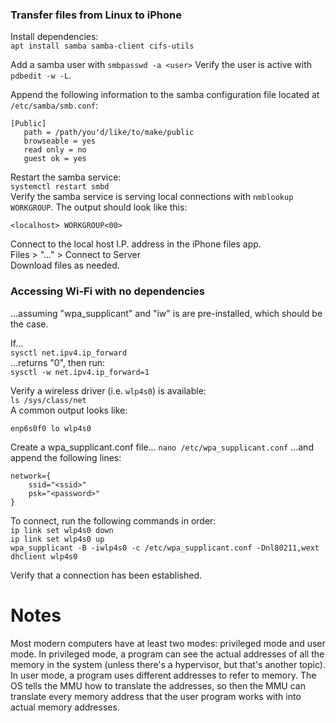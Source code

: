 ### Transfer files from Linux to iPhone
Install dependencies:\
`apt install samba samba-client cifs-utils`

Add a samba user with  `smbpasswd -a <user>`
Verify the user is active with `pdbedit -w -L`.

Append the following information to the samba configuration file located at `/etc/samba/smb.conf`:
```
[Public]
   path = /path/you'd/like/to/make/public
   browseable = yes
   read only = no
   guest ok = yes
```
Restart the samba service:\
`systemctl restart smbd`\
Verify the samba service is serving local connections with `nmblookup WORKGROUP`. The output should look like this:
```
<localhost> WORKGROUP<00>
```
Connect to the local host I.P. address in the iPhone files app.\
Files > "..." > Connect to Server\
Download files as needed.
### Accessing Wi-Fi with no dependencies

...assuming "wpa_supplicant" and "iw" is are pre-installed, which should be the case.

If...\
`sysctl net.ipv4.ip_forward`\
...returns "0", then run:\
`sysctl -w net.ipv4.ip_forward=1`

Verify a wireless driver (i.e. `wlp4s0`) is available:\
`ls /sys/class/net`\
A common output looks like:
```
enp6s0f0 lo wlp4s0
```

Create a wpa_supplicant.conf file...
`nano /etc/wpa_supplicant.conf`
...and append the following lines:
```
network={
	ssid="<ssid>"
	psk="<password>"
}
```
To connect, run the following commands in order:\
`ip link set wlp4s0 down`\
`ip link set wlp4s0 up`\
`wpa_supplicant -B -iwlp4s0 -c /etc/wpa_supplicant.conf -Dnl80211,wext`\
`dhclient wlp4s0`

Verify that a connection has been established.
# Notes
Most modern computers have at least two modes: privileged mode and user mode. In privileged mode, a program can see the actual addresses of all the memory in the system (unless there's a hypervisor, but that's another topic). In user mode, a program uses different addresses to refer to memory. The OS tells the MMU how to translate the addresses, so then the MMU can translate every memory address that the user program works with into actual memory addresses.
